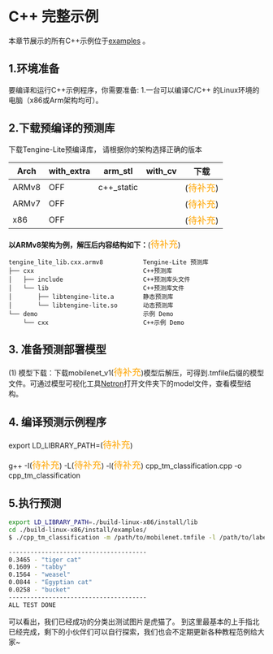 # C++ 完整示例

本章节展示的所有C++示例位于[examples](https://github.C++om/OAID/Tengine/tree/tengine-lite/examples) 。

## 1.环境准备
要编译和运行C++示例程序，你需要准备:
1.一台可以编译C/C++ 的Linux环境的电脑（x86或Arm架构均可）。


## 2.下载预编译的预测库
下载Tengine-Lite预编译库，
请根据你的架构选择正确的版本

| Arch  | with_extra | arm_stl    | with_cv | 下载                                      |
| ----- | ---------- | ---------- | ------- | ----------------------------------------- |
| ARMv8 | OFF        | c++_static |         | (<font size=4 color=orange>待补充</font>) |
| ARMv7 | OFF        |            |         | (<font size=4 color=orange>待补充</font>) |
| x86   | OFF        |            |         | (<font size=4 color=orange>待补充</font>) |

**以ARMv8架构为例，解压后内容结构如下：**(<font size=4 color=orange>待补充</font>)

```shell
tengine_lite_lib.cxx.armv8           Tengine-Lite 预测库
├── cxx                              C++预测库
│   ├── include                      C++预测库头文件
│   └── lib                          C++预测库文件
│       ├── libtengine-lite.a        静态预测库
│       └── libtengine-lite.so       动态预测库
└── demo                             示例 Demo
    └── cxx                          C++示例 Demo
```

## 3. 准备预测部署模型

(1) 模型下载：下载mobilenet_v1(<font size=4 color=orange>待补充</font>)模型后解压，可得到.tmfile后缀的模型文件。可通过模型可视化工具[Netron](https://lutzroeder.github.io/netron/)打开文件夹下的model文件，查看模型结构。

## 4. 编译预测示例程序

export LD_LIBRARY_PATH=(<font size=4 color=orange>待补充</font>)

g++ -I(<font size=4 color=orange>待补充</font>) -L(<font size=4 color=orange>待补充</font>) -l(<font size=4 color=orange>待补充</font>) cpp_tm_classification.cpp -o  cpp_tm_classification
## 5.执行预测

```bash
export LD_LIBRARY_PATH=./build-linux-x86/install/lib
cd ./build-linux-x86/install/examples/
$ ./cpp_tm_classification -m /path/to/mobilenet.tmfile -l /path/to/labels.txt -i /path/to/img.jpg -g 224,224 -s 0.017 -w 104.007,116.669,122.679

--------------------------------------
0.3465 - "tiger cat"
0.1609 - "tabby"
0.1564 - "weasel"
0.0844 - "Egyptian cat"
0.0258 - "bucket"
--------------------------------------
ALL TEST DONE
```

可以看出，我们已经成功的分类出测试图片是虎猫了。
到这里最基本的上手指北已经完成，剩下的小伙伴们可以自行探索，我们也会不定期更新各种教程范例给大家~